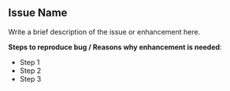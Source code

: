 ##  Issue Name

Write a brief description of the issue or enhancement here.

**Steps to reproduce bug / Reasons why enhancement is needed**:
- Step 1
- Step 2
- Step 3
